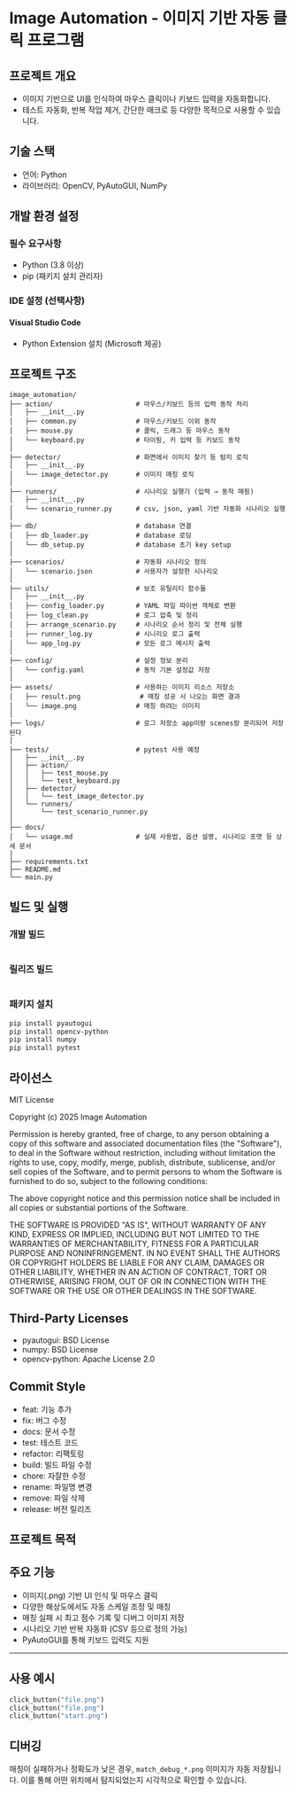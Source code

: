 # Image Automation - 이미지 기반 자동 클릭 프로그램

## 프로젝트 개요
- 이미지 기반으로 UI를 인식하여 마우스 클릭이나 키보드 입력을 자동화합니다.  
- 테스트 자동화, 반복 작업 제거, 간단한 매크로 등 다양한 목적으로 사용할 수 있습니다.

## 기술 스택
- 언어: Python
- 라이브러리: OpenCV, PyAutoGUI, NumPy

## 개발 환경 설정

### 필수 요구사항
- Python (3.8 이상)
- pip (패키지 설치 관리자)

### IDE 설정 (선택사항)
#### Visual Studio Code
- Python Extension 설치 (Microsoft 제공)

## 프로젝트 구조
```
image_automation/
├── action/                     # 마우스/키보드 등의 입력 동작 처리
│   ├── __init__.py
│   ├── common.py               # 마우스/키보드 이외 동작
│   ├── mouse.py                # 클릭, 드래그 등 마우스 동작
│   └── keyboard.py             # 타이핑, 키 입력 등 키보드 동작
│
├── detector/                   # 화면에서 이미지 찾기 등 탐지 로직
│   ├── __init__.py
│   └── image_detector.py       # 이미지 매칭 로직
│
├── runners/                    # 시나리오 실행기 (입력 → 동작 매핑)
│   ├── __init__.py
│   └── scenario_runner.py      # csv, json, yaml 기반 자동화 시나리오 실행
│ 
├── db/                         # database 연결
│   ├── db_loader.py            # database 로딩
│   └── db_setup.py             # database 초기 key setup
│
├── scenarios/                  # 자동화 시나리오 정의
│   └── scenario.json           # 사용자가 설정한 시나리오
│
├── utils/                      # 보조 유틸리티 함수들
│   ├── __init__.py
│   ├── config_loader.py        # YAML 파일 파이썬 객체로 변환
│   ├── log_clean.py            # 로그 압축 및 정리
│   ├── arrange_scenario.py     # 시나리오 순서 정리 및 전체 실행
│   ├── runner_log.py           # 시니리오 로그 출력
│   └── app_log.py              # 모든 로그 메시지 출력 
│
├── config/                     # 설정 정보 분리
│   └── config.yaml             # 동작 기본 설정값 저장
│
├── assets/                     # 사용하는 이미지 리소스 저장소
│   ├── result.png               # 매칭 성공 시 나오는 화면 결과
│   └── image.png               # 매칭 하려는 이미지
│
├── logs/                       # 로그 저장소 app이랑 scenes랑 분리되어 저장된다
│
├── tests/                      # pytest 사용 예정
│   ├── __init__.py  
│   ├── action/
│   │   ├── test_mouse.py
│   │   └── test_keyboard.py
│   ├── detector/
│   │   └── test_image_detector.py
│   └── runners/
│       └── test_scenario_runner.py
│
├── docs/                       
│   └── usage.md                # 실제 사용법, 옵션 설명, 시나리오 포맷 등 상세 문서
│
├── requirements.txt
├── README.md
└── main.py                     
```

## 빌드 및 실행

### 개발 빌드
```bash

```

### 릴리즈 빌드
```bash

```
### 패키지 설치
```bash
pip install pyautogui
pip install opencv-python
pip install numpy
pip install pytest
```

## 라이선스
MIT License

Copyright (c) 2025 Image Automation

Permission is hereby granted, free of charge, to any person obtaining a copy
of this software and associated documentation files (the "Software"), to deal
in the Software without restriction, including without limitation the rights
to use, copy, modify, merge, publish, distribute, sublicense, and/or sell
copies of the Software, and to permit persons to whom the Software is
furnished to do so, subject to the following conditions:

The above copyright notice and this permission notice shall be included in all
copies or substantial portions of the Software.

THE SOFTWARE IS PROVIDED "AS IS", WITHOUT WARRANTY OF ANY KIND, EXPRESS OR
IMPLIED, INCLUDING BUT NOT LIMITED TO THE WARRANTIES OF MERCHANTABILITY,
FITNESS FOR A PARTICULAR PURPOSE AND NONINFRINGEMENT. IN NO EVENT SHALL THE
AUTHORS OR COPYRIGHT HOLDERS BE LIABLE FOR ANY CLAIM, DAMAGES OR OTHER
LIABILITY, WHETHER IN AN ACTION OF CONTRACT, TORT OR OTHERWISE, ARISING FROM,
OUT OF OR IN CONNECTION WITH THE SOFTWARE OR THE USE OR OTHER DEALINGS IN THE
SOFTWARE.

## Third-Party Licenses
- pyautogui: BSD License
- numpy: BSD License
- opencv-python: Apache License 2.0

## Commit Style
- feat: 기능 추가
- fix: 버그 수정
- docs: 문서 수정
- test: 테스트 코드
- refactor: 리팩토링
- build: 빌드 파일 수정
- chore: 자잘한 수정
- rename: 파일명 변경
- remove: 파일 삭제
- release: 버전 릴리즈

## 프로젝트 목적


## 주요 기능
- 이미지(.png) 기반 UI 인식 및 마우스 클릭
- 다양한 해상도에서도 자동 스케일 조정 및 매칭
- 매칭 실패 시 최고 점수 기록 및 디버그 이미지 저장
- 시나리오 기반 반복 자동화 (CSV 등으로 정의 가능)
- PyAutoGUI를 통해 키보드 입력도 지원

---

## 사용 예시

```python
click_button("file.png")
click_button("file.png")
click_button("start.png")
```

## 디버깅
매칭이 실패하거나 정확도가 낮은 경우, `match_debug_*.png` 이미지가 자동 저장됩니다.
이를 통해 어떤 위치에서 탐지되었는지 시각적으로 확인할 수 있습니다.

